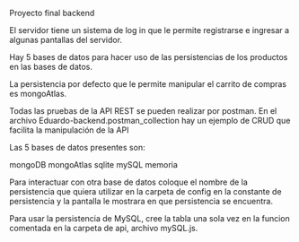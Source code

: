 
Proyecto final backend

El servidor tiene un sistema de log in que le permite registrarse e ingresar a algunas pantallas del servidor.

Hay 5 bases de datos para hacer uso de las persistencias de los productos en las bases de datos.

La persistencia por defecto que le permite manipular el carrito de compras es mongoAtlas.

Todas las pruebas de la API REST se pueden realizar por postman. En el archivo Eduardo-backend.postman_collection hay un ejemplo de CRUD que facilita la manipulación de la API

Las 5 bases de datos presentes son:

mongoDB
mongoAtlas
sqlite
mySQL
memoria

Para interactuar con otra base de datos coloque el nombre de la persistencia que quiera utilizar en la carpeta de config en la constante de persistencia y la pantalla le mostrara en que persistencia se encuentra.

Para usar la persistencia de MySQL, cree la tabla una sola vez en la funcion comentada en la carpeta de api, archivo mySQL.js.